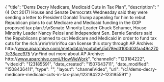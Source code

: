 {
    "title": "Dems Decry Medicare, Medicaid Cuts in Tax Plan",
    "description": "(4 Oct 2017) House and Senate Democrats Wednesday said they were sending a letter to President Donald Trump appealing for him to rebut Republican plans to cut Medicare and Medicaid funding in the GOP proposed tax plan.\r\nSenate Minority Leader Chuck Schumer, House Minority Leader Nancy Pelosi and Independent Sen. Bernie Sanders said the Republicans planned to cut Medicare and Medicaid in order to fund tax cuts for the rich.\r\n\r\n\r\nYou can license this story through AP Archive: http:\/\/www.aparchive.com\/metadata\/youtube\/5d78ed3100d03faa49c2707c38aee975 \r\nFind out more about AP Archive: http:\/\/www.aparchive.com\/HowWeWork",
    "channelid": "123184222",
    "videoid": "123185591",
    "date_created": "1507643711",
    "date_modified": "1508436411",
    "type": "",
    "layout": "channelVideo",
    "url": "\/c1\/dems-decry-medicare-medicaid-cuts-in-tax-plan\/123184222-123185591"
}